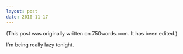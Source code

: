 ```yaml
---
layout: post
date: 2010-11-17
--- 
```


(This post was originally written on 750words.com. It has been edited.)

I'm being really lazy tonight.
